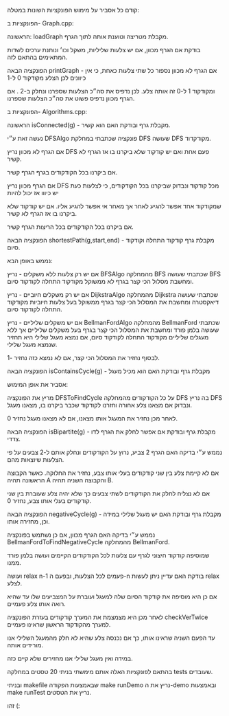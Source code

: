 קודם כל אסביר על מימוש הפונקציות השונות במטלה:

הפונקציות ב- Graph.cpp: 

הראשונה: loadGraph מקבלת מטריצה וטוענת אותה לתוך הגרף.

בודקת אם הגרף מכוון, אם יש צלעות שליליות, משקל וכו׳ ונותנת ערכים לשדות המתאימים בהתאם לזה.

הפונקציה הבאה printGraph - אם הגרף לא מכוון נספור כל שתי צלעות כאחת, כי אין כיוונים לכן הצלע מקודקוד 0 ל-1

ומקודקוד 1 ל-0 זה אותה צלע. לכן נדפיס את סה״כ הצלעות שספרנו ונחלק ב-2
.
אם הגרף מכוון נדפיס פשוט את סה״כ הצלעות שספרנו.

הפונקציות ב- Algorithms.cpp: 

הראשונה isConnected(g) - מקבלת גרף ובודקת האם הוא קשיר.

נעשה זאת ע״י DFSAlgo פונקציה שכתבתי במחלקת DFS שעושה DFS מקודקדוד.

אם הגרף לא מכוון נריץ DFS פעם אחת ואם יש קודקוד שלא ביקרנו בו אז הגרף לא קשיר.

אם ביקרנו בכל הקודקודים בגרף הגרף קשיר.

אם הגרף מכוון נריץ DFS מכל קודקוד ונבדוק שביקרנו בכל הקודקודים, כי לצלעות כעת יש כיווו אז יכול להיות

שמקודקוד אחד אפשר להגיע לאחר אך מאחר אי אפשר להגיע אליו. אם יש קודקוד שלא ביקרנו בו אז הגרף לא קשיר.

אם ביקרנו בכל הקודקודים בכל הריצות הגרף קשיר.

הפונקציה הבאה shortestPath(g,start,end) - מקבלת גרף קודקוד התחלה וקודקוד סיום.

נממש באופן הבא: 

אם יש רק צלעות ללא משקלים - נריץ BFSAlgo מהמחלקה BFS שכתבתי שעושה BFS ומחשבת מסלול הכי קצר בגרף לא ממשוקל
מקודקוד התחלה לקודקוד סיום.

אם יש רק משקלים חיוביים - נריץ DijkstraAlgo מהמחלקה Dijkstra שכתבתי שעושה דיאקסטרה ומחשבת את המסלול הכי קצר בגרף ממשוקל בעל צלעות חיוביות
מקודקוד התחלה לקודקוד סיום.

אם יש משקלים שליליים - נריץ BellmanFordAlgo מהמחלקה BellmanFord שכתבתי שעושה בלמן פורד ומחשבת את המסלול הכי קצר בגרף בעל משקלים שליליים אך ללא מעגלים שליליים
מקודקוד התחלה לקודקוד סיום, אם נמצא מעגל שלילי היא תחזיר שנמצא מעגל שלילי.

לבסוף נחזיר את המסלול הכי קצר, אם לא נמצא כזה נחזיר -1.

הפונקציה הבאה isContainsCycle(g) - מקבלת גרף ובודקת האם הוא מכיל מעגל

אסביר את אופן המימוש:

מריץ את הפונקציה DFSToFindCycle על כל הקודקודים מהמחלקה DFS בה נריץ DFS
ונבדוק אם מצאנו צלע אחורה וחזרנו לקודקוד שכבר ביקרנו בו, מצאנו מעגל.

לאחר מכן נחזיר את המעגל אותו מצאנו, אם לא מצאנו מעגל נחזיר 0.

הפונקציה הבאה isBipartite(g) - מקבלת גרף ובודקת אם אפשר לחלק את הגרף לדו צדדי.

נממש ע״י בדיקה האם הגרף 2 צביע, נרוץ על הקודקודים ונחלק אותם ל-2 צבעים על פי הצלעות שיוצאות מהם.

אם לא קיימת צלע בין שני קודקודים בעלי אותו צבע, נחזיר את החלוקה. 
כאשר הקבוצה הראשונה תהיה A והקבוצה השניה תהיה B.

אם לא נצליח לחלק את הקודקודים לשתי צבעים כך שלא יהיה צלע שעוברת בין שני קודקודים בעלי אותו צבע, 
נחזיר 0.

הפונקציה הבאה negativeCycle(g) - מקבלת גרף ובודקת האם יש מעגל שלילי במידה וכן, מחזירה אותו.

נממש ע״י בדיקה האם הגרף מכוון, אם כן נשתמש בפונקציה BellmanFordToFindNegativeCycle מהמחלקה BellmanFord.

שמוסיפה קודקוד חיצוני לגרף עם צלעות לכל הקודקודים הקיימים ועושה בלמן פורד ממנו.

ועושה relax n-1 פעמים לכל הצלעות, ובפעם ה-n בודקת האם עדיין ניתן לעשות relax לצלע.

אם כן היא מוסיפה את קודקוד הסיום שלה למעגל ועוברת על המצביעים שלו עד שהיא רואה אותו צלע פעמיים.

לאחר מכן היא מצמצמת את המערך קודקודים בעזרת הפונקציה checkVerTwice למערך מהקודקוד הראשון שראינו פעמיים. 

עד הפעם השניה שראינו אותו, כך אם נכנסה צלע שהיא לא חלק מהמעגל השלילי אנו מורידים אותה. 

במידה ואין מעגל שלילי אנו מחזירים שלא קיים כזה.

בהתאם לפונקציות האלה אותם מימשתי בניתי 20 טסטים במחלקה tests שעובדים. 

ובניתי makefile שבאמצעות הפקודה make runDemo נריץ את ה-demo
ובאמצעות make runTest נריץ את הטסטים.

זהו (:







